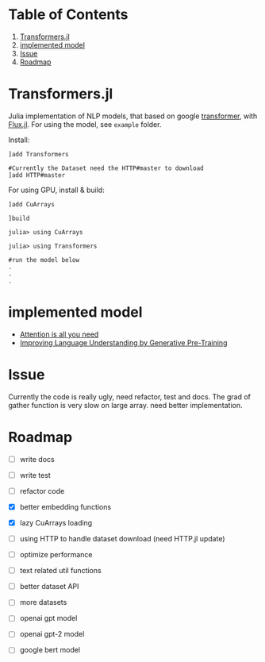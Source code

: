
# Table of Contents

1.  [Transformers.jl](#orgd396d0c)
2.  [implemented model](#orgb99b674)
3.  [Issue](#orgc3ce3a4)
4.  [Roadmap](#orgf8d9e4b)


<a id="orgd396d0c"></a>

# Transformers.jl

Julia implementation of NLP models, that based on google [transformer](https://arxiv.org/abs/1706.03762), with [Flux.jl](https://github.com/FluxML/Flux.jl).
For using the model, see `example` folder.

Install:

    ]add Transformers
    
    #Currently the Dataset need the HTTP#master to download
    ]add HTTP#master

For using GPU, install & build:

    ]add CuArrays
    
    ]build 
    
    julia> using CuArrays
    
    julia> using Transformers
    
    #run the model below
    .
    .
    .


<a id="orgb99b674"></a>

# implemented model

-   [Attention is all you need](https://arxiv.org/abs/1706.03762)
-   [Improving Language Understanding by Generative Pre-Training](https://s3-us-west-2.amazonaws.com/openai-assets/research-covers/language-unsupervised/language_understanding_paper.pdf)


<a id="orgc3ce3a4"></a>

# Issue

Currently the code is really ugly, need refactor, test and docs. The grad of gather function is very slow on large array. need better implementation.


<a id="orgf8d9e4b"></a>

# Roadmap

-   [ ] write docs
-   [ ] write test
-   [ ] refactor code
-   [X] better embedding functions
-   [X] lazy CuArrays loading
-   [ ] using HTTP to handle dataset download (need HTTP.jl update)
-   [ ] optimize performance
-   [ ] text related util functions
-   [ ] better dataset API
-   [ ] more datasets
-   [ ] openai gpt model
-   [ ] openai gpt-2 model
-   [ ] google bert model

